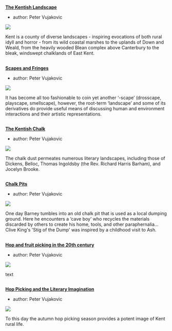 <param ve-config 
       title="Literary Landscapes"
       banner="images/OasthousesMJC.jpg"
       layout="index">

#

##
**[The Kentish Landscape](/landscape/kentish-landscape)**

- author: Peter Vujakovic

![](https://dev.visual-essays.app/thumbnail?url=https://raw.githubusercontent.com/kent-map/kent/main/landscape/images/XXX.jpg)

Kent is a county of diverse landscapes - inspiring evocations of both rural idyll and horror - from its wild coastal marshes to the uplands of Down and Weald, from the heavily wooded Blean complex above Canterbury to the bleak, windswept chalklands of East Kent.

##
**[Scapes and Fringes](/landscape/scapes-and-)**

- author: Peter Vujakovic

![](https://dev.visual-essays.app/thumbnail?url=https://raw.githubusercontent.com/kent-map/kent/main/landscape/images/XXX.jpg)

It has become all too fashionable to coin yet another ‘-scape’ (drosscape, playscape, smellscape), however, the root-term ‘landscape’ and some of its derivatives do provide useful means of discussing human and environment interactions and their artistic representations.

##
**[The Kentish Chalk](/landscape/kentish-chalk)**

- author: Peter Vujakovic

![](https://dev.visual-essays.app/thumbnail?url=https://raw.githubusercontent.com/kent-map/kent/main/landscape/images/XXX.jpg)

The chalk dust permeates numerous literary landscapes, including those of Dickens, Belloc, Thomas Ingoldsby (the Rev. Richard Harris Barham), and Jocelyn Brooke.

##
**[Chalk Pits](/landscapes/chalk-pits-stig)**

- author: Peter Vujakovic

![](https://dev.visual-essays.app/thumbnail?url=https://raw.githubusercontent.com/kent-map/kent/main/landscape/images/XXX.jpg)

One day Barney tumbles into an old chalk pit that is used as a local dumping ground. Here he encounters a ‘cave boy’ who recycles the materials discarded by others to create his home, tools, and other paraphernalia... Clive King's 'Stig of the Dump' was inspired by a childhood visit to Ash.
 
##
**[Hop and fruit picking in the 20th century](/landscapes/20c-encounters-with-others)**

- author: Peter Vujakovic

![](https://dev.visual-essays.app/thumbnail?url=https://raw.githubusercontent.com/kent-map/kent/main/landscape/images/XXX.jpg)

text
 
##
**[Hop Picking and the Literary Imagination](/landscapes/stig)**

- author: Peter Vujakovic

![](https://dev.visual-essays.app/thumbnail?url=https://raw.githubusercontent.com/kent-map/kent/main/landscape/images/XXX.jpg)

To this day the autumn hop picking season provides a potent image of Kent rural life. 


